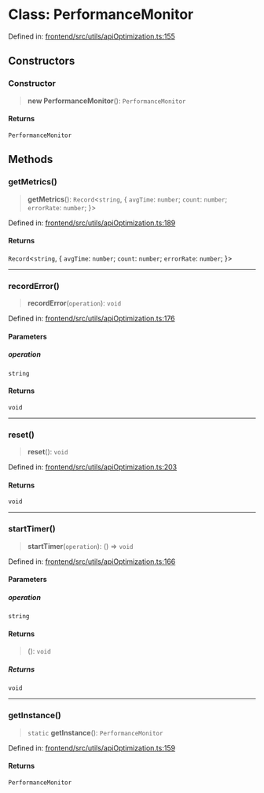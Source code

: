 # Class: PerformanceMonitor

Defined in: [frontend/src/utils/apiOptimization.ts:155](https://github.com/lsendel/sass/blob/ca8b2b87627589617e0de57047e1f50d53e78078/frontend/src/utils/apiOptimization.ts#L155)

## Constructors

### Constructor

> **new PerformanceMonitor**(): `PerformanceMonitor`

#### Returns

`PerformanceMonitor`

## Methods

### getMetrics()

> **getMetrics**(): `Record`\<`string`, \{ `avgTime`: `number`; `count`: `number`; `errorRate`: `number`; \}\>

Defined in: [frontend/src/utils/apiOptimization.ts:189](https://github.com/lsendel/sass/blob/ca8b2b87627589617e0de57047e1f50d53e78078/frontend/src/utils/apiOptimization.ts#L189)

#### Returns

`Record`\<`string`, \{ `avgTime`: `number`; `count`: `number`; `errorRate`: `number`; \}\>

***

### recordError()

> **recordError**(`operation`): `void`

Defined in: [frontend/src/utils/apiOptimization.ts:176](https://github.com/lsendel/sass/blob/ca8b2b87627589617e0de57047e1f50d53e78078/frontend/src/utils/apiOptimization.ts#L176)

#### Parameters

##### operation

`string`

#### Returns

`void`

***

### reset()

> **reset**(): `void`

Defined in: [frontend/src/utils/apiOptimization.ts:203](https://github.com/lsendel/sass/blob/ca8b2b87627589617e0de57047e1f50d53e78078/frontend/src/utils/apiOptimization.ts#L203)

#### Returns

`void`

***

### startTimer()

> **startTimer**(`operation`): () => `void`

Defined in: [frontend/src/utils/apiOptimization.ts:166](https://github.com/lsendel/sass/blob/ca8b2b87627589617e0de57047e1f50d53e78078/frontend/src/utils/apiOptimization.ts#L166)

#### Parameters

##### operation

`string`

#### Returns

> (): `void`

##### Returns

`void`

***

### getInstance()

> `static` **getInstance**(): `PerformanceMonitor`

Defined in: [frontend/src/utils/apiOptimization.ts:159](https://github.com/lsendel/sass/blob/ca8b2b87627589617e0de57047e1f50d53e78078/frontend/src/utils/apiOptimization.ts#L159)

#### Returns

`PerformanceMonitor`
